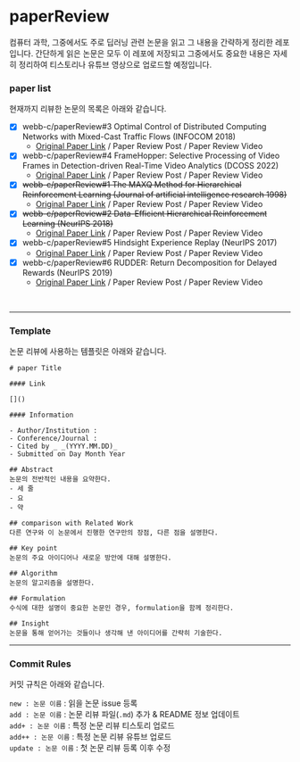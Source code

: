 # paperReview

컴퓨터 과학, 그중에서도 주로 딥러닝 관련 논문을 읽고 그 내용을 간략하게 정리한 레포입니다.
간단하게 읽은 논문은 모두 이 레포에 저장되고 그중에서도 중요한 내용은 자세히 정리하여 티스토리나 유튜브 영상으로 업로드할 예정입니다.

### paper list

현재까지 리뷰한 논문의 목록은 아래와 같습니다.

- [x] webb-c/paperReview#3 Optimal Control of Distributed Computing Networks with Mixed-Cast Traffic Flows (INFOCOM 2018)
  - [Original Paper Link](https://ieeexplore.ieee.org/document/8485956) / Paper Review Post / Paper Review Video
- [x] webb-c/paperReview#4 FrameHopper: Selective Processing of Video Frames in Detection-driven Real-Time Video Analytics (DCOSS 2022)
  - [Original Paper Link](https://ieeexplore.ieee.org/abstract/document/9881637) / Paper Review Post / Paper Review Video
- [x] ~~webb-c/paperReview#1 The MAXQ Method for Hierarchical Reinforcement Learning (Journal of artificial intelligence research 1998)~~
  - [Original Paper Link](https://arxiv.org/abs/cs/9905014) / Paper Review Post / Paper Review Video
- [x] ~~webb-c/paperReview#2 Data-Efficient Hierarchical Reinforcement Learning (NeurIPS 2018)~~
  - [Original Paper Link](https://arxiv.org/abs/1805.08296) / Paper Review Post / Paper Review Video
- [x] webb-c/paperReview#5 Hindsight Experience Replay (NeurIPS 2017)
  - [Original Paper Link](https://arxiv.org/abs/1707.01495) / Paper Review Post / Paper Review Video
- [x] webb-c/paperReview#6 RUDDER: Return Decomposition for Delayed Rewards (NeurIPS 2019)
  - [Original Paper Link](https://arxiv.org/abs/1806.07857) / Paper Review Post / Paper Review Video

<br>

---

### Template

논문 리뷰에 사용하는 템플릿은 아래와 같습니다.

```
# paper Title

#### Link

[]()

#### Information

- Author/Institution :
- Conference/Journal :
- Cited by _ _(YYYY.MM.DD)_
- Submitted on Day Month Year

## Abstract
논문의 전반적인 내용을 요약한다.
- 세 줄
- 요
- 약

## comparison with Related Work
다른 연구와 이 논문에서 진행한 연구만의 장점, 다른 점을 설명한다.

## Key point
논문의 주요 아이디어나 새로운 방안에 대해 설명한다.

## Algorithm
논문의 알고리즘을 설명한다.

## Formulation
수식에 대한 설명이 중요한 논문인 경우, formulation을 함께 정리한다.

## Insight
논문을 통해 얻어가는 것들이나 생각해 낸 아이디어를 간략히 기술한다.
```

---

### Commit Rules

커밋 규칙은 아래와 같습니다.

`new : 논문 이름` : 읽을 논문 issue 등록  
`add : 논문 이름` : 논문 리뷰 파일(`.md`) 추가 & README 정보 업데이트  
`add+ : 논문 이름` : 특정 논문 리뷰 티스토리 업로드  
`add++ : 논문 이름` : 특정 논문 리뷰 유튜브 업로드  
`update : 논문 이름` : 첫 논문 리뷰 등록 이후 수정
